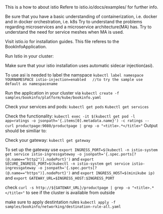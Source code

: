This is a how to about istio
Refere to istio.io/docs/examples/ for further info.

Be sure that you have a basic understanding of containerization, i.e. docker and in docker orchestration, i.e. k8s
Try to understand the problems regarding microservices and a microservice architecture(MA) has.
Try to understand the need for service meshes when MA is used.

Visit istio.io for installation guides. This file referes to the BookInfoApplication.

Run Istio in your cluster:

Make sure that your istio installation uses automatic sidecar injection(asi). 

To use asi is needed to label the namspace
```kubectl label namespace YOURNAMESPACE istio-injection=enabled   //to try the sample use default as namespacename```

Run the application in your cluster via ```kubectl create -f samples/bookinfo/platform/kube/bookinfo.yaml```

Check your services and pods:
```kubectl get pods```
```Kubectl get services```

Check the functionality: ```kubectl exec -it $(kubectl get pod -l app=ratings -o jsonpath='{.items[0].metadata.name}') -c ratings -- curl productpage:9080/productpage | grep -o "<title>.*</title>"```
Output should be similiar to:
<title>Simple Bookstore App</title>

Check your gateway: ```kubectl get gateway```

To set up the gateway use ```export INGRESS_PORT=$(kubectl -n istio-system get service istio-ingressgateway -o jsonpath='{.spec.ports[?(@.name=="http2")].nodePort}')```
and
```export SECURE_INGRESS_PORT=$(kubectl -n istio-system get service istio-ingressgateway -o jsonpath='{.spec.ports[?(@.name=="https")].nodePort}')```
and
```export INGRESS_HOST=$(minikube ip)```
and
```export GATEWAY_URL=$INGRESS_HOST:$INGRESS_PORT```

check ```curl -s http://${GATEWAY_URL}/productpage | grep -o "<title>.*</title>"``` to see if the cluster is available from outside

make sure to apply destintation rules
```kubectl apply -f samples/bookinfo/networking/destination-rule-all.yaml```


